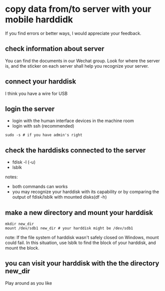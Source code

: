 # copy data from/to server with your mobile harddidk
If you find errors or better ways, I would appreciate your feedback.

## check information about server
You can find the documents in our Wechat group. 
Look for where the server is, and the sticker on each server shall help you recognize your server.

## connect your harddisk
I think you have a wire for USB

## login the server
+ login with the human interface devices in the machine room 
+ login with ssh (recommended)
```
sudo -s # if you have admin's right
```

## check the harddisks connected to the server
+ fdisk -l (-u)
+ lsblk

notes:
+ both commands can works
+ you may recognize your harddisk with its capability or by comparing the output of fdisk/lsblk with mounted disks(df -h)

## make a new directory and mount your harddisk
```
mkdir new_dir
mount /dev/sdb1 new_dir # your harddisk might be /dev/sdb1 
```

note:
If the file system of harddisk wasn't safely closed on Windows, mount could fail.
In this situation, use lsblk to find the block of your harddisk, and mount the block.

## you can visit your harddisk with the the directory new_dir
Play around as you like